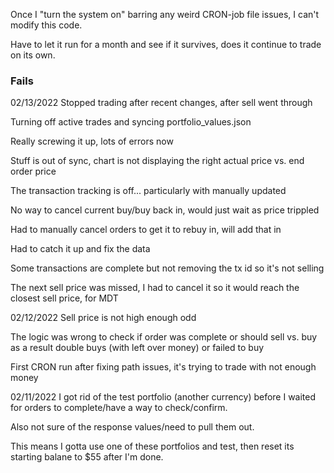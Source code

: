 Once I "turn the system on" barring any weird CRON-job file issues, I can't modify this code.

Have to let it run for a month and see if it survives, does it continue to trade on its own.

### Fails
02/13/2022
Stopped trading after recent changes, after sell went through

Turning off active trades and syncing portfolio_values.json

Really screwing it up, lots of errors now

Stuff is out of sync, chart is not displaying the right actual price vs. end order price

The transaction tracking is off... particularly with manually updated

No way to cancel current buy/buy back in, would just wait as price trippled

Had to manually cancel orders to get it to rebuy in, will add that in

Had to catch it up and fix the data

Some transactions are complete but not removing the tx id so it's not selling

The next sell price was missed, I had to cancel it so it would reach the closest sell price, for MDT

02/12/2022
Sell price is not high enough odd

The logic was wrong to check if order was complete or should sell vs. buy as a result double buys (with left over money) or failed to buy

First CRON run after fixing path issues, it's trying to trade with not enough money

02/11/2022
I got rid of the test portfolio (another currency) before I waited for orders to complete/have a way to check/confirm.

Also not sure of the response values/need to pull them out.

This means I gotta use one of these portfolios and test, then reset its starting balane to $55 after I'm done.